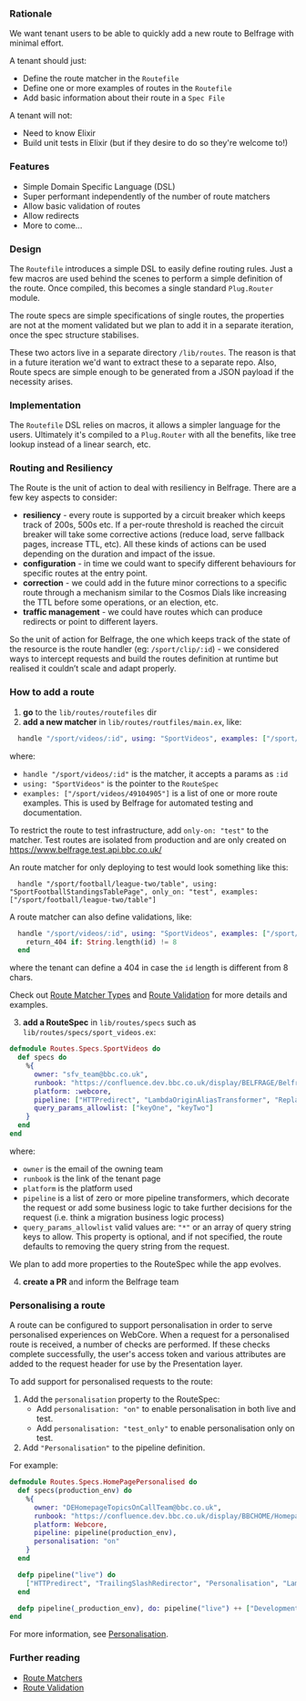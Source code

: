 ### Rationale

We want tenant users to be able to quickly add a new route to Belfrage with minimal effort.

A tenant should just:

- Define the route matcher in the `Routefile`
- Define one or more examples of routes in the `Routefile`
- Add basic information about their route in a `Spec File`

A tenant will not:

- Need to know Elixir
- Build unit tests in Elixir (but if they desire to do so they're welcome to!)

### Features

- Simple Domain Specific Language (DSL)
- Super performant independently of the number of route matchers
- Allow basic validation of routes
- Allow redirects
- More to come...

### Design

The `Routefile` introduces a simple DSL to easily define routing rules. Just a few macros are used behind the scenes to perform a simple definition of the route. Once compiled, this becomes a single standard `Plug.Router` module.

The route specs are simple specifications of single routes, the properties are not at the moment validated but we plan to add it in a separate iteration, once the spec structure stabilises.

These two actors live in a separate directory `/lib/routes`. The reason is that in a future iteration we'd want to extract these to a separate repo. Also, Route specs are simple enough to be generated from a JSON payload if the necessity arises.

### Implementation

The `Routefile` DSL relies on macros, it allows a simpler language for the users. Ultimately it's compiled to a `Plug.Router` with all the benefits, like tree lookup instead of a linear search, etc.

### Routing and Resiliency

The Route is the unit of action to deal with resiliency in Belfrage. There are a few key aspects to consider:

- **resiliency** - every route is supported by a circuit breaker which keeps track of 200s, 500s etc. If a per-route threshold is reached the circuit breaker will take some corrective actions (reduce load, serve fallback pages, increase TTL, etc). All these kinds of actions can be used depending on the duration and impact of the issue.
- **configuration** - in time we could want to specify different behaviours for specific routes at the entry point.
- **correction** - we could add in the future minor corrections to a specific route through a mechanism similar to the Cosmos Dials like increasing the TTL before some operations, or an election, etc.
- **traffic management** - we could have routes which can produce redirects or point to different layers.

So the unit of action for Belfrage, the one which keeps track of the state of the resource is the route handler (eg: `/sport/clip/:id`) - we considered ways to intercept requests and build the routes definition at runtime but realised it couldn’t scale and adapt properly.

### How to add a route

1. **go** to the `lib/routes/routefiles` dir
2. **add a new matcher** in `lib/routes/routfiles/main.ex`, like:

```elixir
  handle "/sport/videos/:id", using: "SportVideos", examples: ["/sport/videos/49104905"]
```

where:

- `handle "/sport/videos/:id"` is the matcher, it accepts a params as `:id`
- `using: "SportVideos"` is the pointer to the `RouteSpec`
- `examples: ["/sport/videos/49104905"]` is a list of one or more route examples. This is used by Belfrage for automated testing and documentation.

To restrict the route to test infrastructure, add `only-on: "test"` to the matcher. Test routes are isolated from production and are only created on https://www.belfrage.test.api.bbc.co.uk/

An route matcher for only deploying to test would look something like this:

```
  handle "/sport/football/league-two/table", using: "SportFootballStandingsTablePage", only_on: "test", examples: ["/sport/football/league-two/table"]
```

A route matcher can also define validations, like:

```elixir
  handle "/sport/videos/:id", using: "SportVideos", examples: ["/sport/videos/49104905"] do
    return_404 if: String.length(id) != 8
  end
```

where the tenant can define a 404 in case the `id` length is different from 8 chars.

Check out [Route Matcher Types](route-matcher-types.md) and [Route Validation](route-validation.md) for more details and examples.

3. **add a RouteSpec** in `lib/routes/specs` such as `lib/routes/specs/sport_videos.ex`:

```elixir
defmodule Routes.Specs.SportVideos do
  def specs do
    %{
      owner: "sfv_team@bbc.co.uk",
      runbook: "https://confluence.dev.bbc.co.uk/display/BELFRAGE/Belfrage+Run+Book",
      platform: :webcore,
      pipeline: ["HTTPredirect", "LambdaOriginAliasTransformer", "ReplayedTrafficTransformer"],
      query_params_allowlist: ["keyOne", "keyTwo"]
    }
  end
end
```

where:

- `owner` is the email of the owning team
- `runbook` is the link of the tenant page
- `platform` is the platform used
- `pipeline` is a list of zero or more pipeline transformers, which decorate the request or add some business logic to take further decisions for the request (i.e. think a migration business logic process)
- `query_params_allowlist` valid values are: `"*"` or an array of query string keys to allow. This property is optional, and if not specified, the route defaults to removing the query string from the request.

We plan to add more properties to the RouteSpec while the app evolves.

4. **create a PR** and inform the Belfrage team

### Personalising a route

A route can be configured to support personalisation in order to serve personalised experiences on WebCore. When a request for a personalised route is received, a number of checks are performed. If these checks complete successfully, the user's access token and various attributes are added to the request header for use by the Presentation layer.

To add support for personalised requests to the route:

1. Add the `personalisation` property to the RouteSpec:
   - Add `personalisation: "on"` to enable personalisation in both live and test.
   - Add `personalisation: "test_only"` to enable personalisation only on test.
1. Add `"Personalisation"` to the pipeline definition.

For example:

```elixir
defmodule Routes.Specs.HomePagePersonalised do
  def specs(production_env) do
    %{
      owner: "DEHomepageTopicsOnCallTeam@bbc.co.uk",
      runbook: "https://confluence.dev.bbc.co.uk/display/BBCHOME/Homepage%20&%20Nations%20-%20WebCore%20-%20Runbook",
      platform: Webcore,
      pipeline: pipeline(production_env),
      personalisation: "on"
    }
  end

  defp pipeline("live") do
    ["HTTPredirect", "TrailingSlashRedirector", "Personalisation", "LambdaOriginAlias", "PlatformKillSwitch", "CircuitBreaker", "Language"]
  end

  defp pipeline(_production_env), do: pipeline("live") ++ ["DevelopmentRequests"]
end
```

For more information, see [Personalisation](../personalisation.md).

### Further reading

- [Route Matchers](route-matcher-types.md)
- [Route Validation](route-validation.md)
